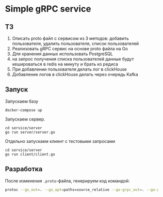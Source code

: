 # Simple gRPC service

## ТЗ
1. Описать proto файл с сервисом из 3 методов: добавить пользователя, удалить пользователя, список пользователей
2. Реализовать gRPC сервис на основе proto файла на Go
3. Для хранения данных использовать PostgreSQL
4. на запрос получения списка пользователей данные будут кешироваться в redis на минуту и брать из редиса
5. При добавлении пользователя делать лог в clickHouse
6. Добавление логов в clickHouse делать через очередь Kafka

## Запуск

Запускаем базу

```
docker-compose up
```

Запускаем сервер.

```
cd service/server
go run server/server.go
```

Отдельно запускаем клиент с тестовыми запросами

```
cd service/server
go run client/client.go
```

## Разработка


После изменения `.proto`-файла, генерируем код командой:

```bash
protoc --go_out=. --go_opt=paths=source_relative --go-grpc_out=. --go-grpc_opt=paths=source_relative proto/user/user.proto
```